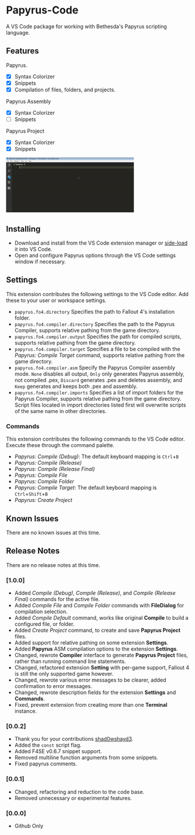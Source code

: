 # Papyrus-Code
A VS Code package for working with Bethesda's Papyrus scripting language.

## Features

Papyrus.
- [x] Syntax Colorizer
- [x] Snippets
- [x] Compilation of files, folders, and projects.

Papyrus Assembly
- [x] Syntax Colorizer
- [ ] Snippets

Papyrus Project
- [x] Syntax Colorizer
- [x] Snippets

![](images/feature-1.gif)

## Installing
* Download and install from the VS Code extension manager or [side-load](https://code.visualstudio.com/docs/extensions/yocode#_your-extensions-folder) it into VS Code.
* Open and configure Papyrus options through the VS Code settings window if necessary. 

## Settings
This extension contributes the following settings to the VS Code editor. Add these to your user or workspace settings.
* `papyrus.fo4.directory`	Specifies the path to Fallout 4's installation folder.
* `papyrus.fo4.compiler.directory`	Specifies the path to the Papyrus Compiler, supports relative pathing from the game directory.
* `papyrus.fo4.compiler.output`	Specifies the path for compiled scripts, supports relative pathing from the game directory.
* `papyrus.fo4.compiler.target`	Specifies a file to be compiled with the *Papyrus: Compile Target* command, supports relative pathing from the game directory.
* `papyrus.fo4.compiler.asm`	Specify the Papyrus Compiler assembly mode. `None` disables all output, `Only` only generates Papyrus assembly, not compiled .pex, `Discard` generates .pex and deletes assembly, and `Keep` generates and keeps both .pex and assembly.
* `papyrus.fo4.compiler.imports`	Specifies a list of import folders for the Papyrus Compiler, supports relative pathing from the game directory. Script files located in import directories listed first will overwrite scripts of the same name in other directories.

### Commands
This extension contributes the following commands to the VS Code editor. Execute these through the command palette.
* *Papyrus: Compile (Debug)*: The default keyboard mapping is `Ctrl`+`B`
* *Papyrus: Compile (Release)*
* *Papyrus: Compile (Release Final)*
* *Papyrus: Compile File*
* *Papyrus: Compile Folder*
* *Papyrus: Compile Target*: The default keyboard mapping is `Ctrl`+`Shift`+`B`
* *Papyrus: Create Project*

## Known Issues
There are no known issues at this time.

## Release Notes
There are no release notes at this time.

### [1.0.0]
* Added *Compile (Debug)*, *Compile (Release)*, and *Compile (Release Final)* commands for the active file.
* Added *Compile File* and *Compile Folder* commands with **FileDialog** for compilation selection.
* Added *Compile Default* command, works like original **Compile** to build a configured file, or folder.
* Added *Create Project* command, to create and save **Papyrus Project** files.
* Added support for relative pathing on some extension **Settings**.
* Added **Papyrus** ASM compilation options to the extension **Settings**.
* Changed, rewrote **Compiler** interface to generate **Papyrus Project** files, rather than running command line statements.
* Changed, refactored extension **Setting** with per-game support, Fallout 4 is still the only supported game however.
* Changed, rewrote various error messages to be clearer, added confirmation to error messages.
* Changed, rewrote description fields for the extension **Settings** and **Commands**.
* Fixed, prevent extension from creating more than one **Terminal** instance.

### [0.0.2]
* Thank you for your contributions [shad0wshayd3](https://github.com/shad0wshayd3).
* Added the `const` script flag.
* Added F4SE v0.6.7 snippet support.
* Removed multiline function arguments from some snippets.
* Fixed papyrus comments.

### [0.0.1]
* Changed, refactoring and reduction to the code base.
* Removed unnecessary or experimental features.

### [0.0.0]
* Github Only
